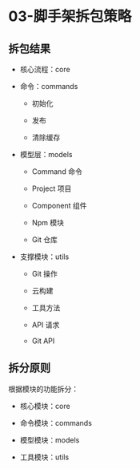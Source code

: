 # 03-脚手架拆包策略

## 拆包结果

- 核心流程：core

- 命令：commands

  - 初始化

  - 发布

  - 清除缓存

- 模型层：models

  - Command 命令

  - Project 项目

  - Component 组件

  - Npm 模块

  - Git 仓库

- 支撑模块：utils

  - Git 操作

  - 云构建

  - 工具方法

  - API 请求

  - Git API

## 拆分原则

根据模块的功能拆分：

- 核心模块：core

- 命令模块：commands

- 模型模块：models

- 工具模块：utils
